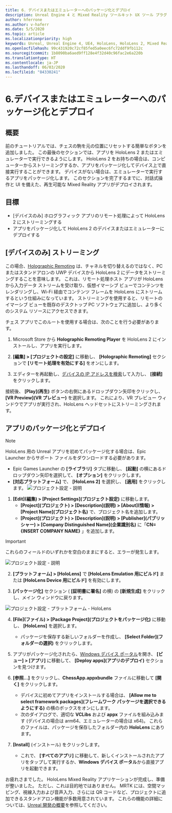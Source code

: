 ```yaml
---
title: 6. デバイスまたはエミュレーターへのパッケージ化とデプロイ
description: Unreal Engine 4 と Mixed Reality ツールキット UX ツール プラグインを使用して簡単なチェス アプリを構築するためのチュートリアル シリーズのパート 6 の 6
author: hferrone
ms.author: v-haferr
ms.date: 5/5/2020
ms.topic: article
ms.localizationpriority: high
keywords: Unreal, Unreal Engine 4, UE4, HoloLens, HoloLens 2, Mixed Reality, チュートリアル, 入門, mrtk, uxt, UX ツール, ドキュメント
ms.openlocfilehash: 99c431920c72cf85fed5a0eec6fc72ddf9fb112c
ms.sourcegitcommit: 1b8090ba6aed9ff128e4f32d40c96fac2e6a220b
ms.translationtype: HT
ms.contentlocale: ja-JP
ms.lasthandoff: 06/03/2020
ms.locfileid: "84330241"
---
```

# <a name="6-packaging--deploying-to-device-or-emulator"></a>6.デバイスまたはエミュレーターへのパッケージ化とデプロイ

## <a name="overview"></a>概要

前のチュートリアルでは、チェスの駒を元の位置にリセットする簡単なボタンを追加しました。 この最後のセクションでは、アプリを HoloLens 2 またはエミュレーターで実行できるようにします。 HoloLens 2 をお持ちの場合は、コンピューターからストリーミングするか、アプリをパッケージ化してデバイス上で直接実行することができます。 デバイスがない場合は、エミュレーターで実行するアプリをパッケージ化します。 このセクションを完了するまでに、対話式操作と UI を備えた、再生可能な Mixed Reality アプリがデプロイされます。

## <a name="objectives"></a>目標

* [デバイスのみ] ホログラフィック アプリのリモート処理によって HoloLens 2 にストリーミングする
* アプリをパッケージ化して HoloLens 2 のデバイスまたはエミュレーターにデプロイする

## <a name="device-only-streaming"></a>[デバイスのみ] ストリーミング
この場合、[Holographic Remoting](https://docs.microsoft.com/windows/mixed-reality/add-holographic-remoting) は、チャネルを切り替えるのではなく、PC またはスタンドアロンの UWP デバイスから HoloLens 2 にデータをストリーミングすることを意味します。 これは、リモート処理ホスト アプリが HoloLens から入力データ ストリームを受け取り、仮想イマーシブ ビューでコンテンツをレンダリングし、Wi-Fi 経由でコンテンツ フレームを HoloLens にストリームするという仕組みになっています。 ストリーミングを使用すると、リモートのイマーシブ ビューを既存のデスクトップ PC ソフトウェアに追加し、より多くのシステム リソースにアクセスできます。 

チェス アプリでこのルートを使用する場合は、次のことを行う必要があります。

1.  Microsoft Store から **Holographic Remoting Player** を HoloLens 2 にインストールし、アプリを実行します。

2.  **[編集] > [プロジェクトの設定]** に移動し、 **[Holographic Remoting]** セクションで **[リモート処理を有効にする]** をオンにします。

3.  エディターを再起動し、[デバイスの IP アドレスを検索](https://docs.microsoft.com/windows/uwp/debug-test-perf/device-portal-hololens#connect-over-wi-fi)して入力し、 **[接続]** をクリックします。

接続後、 **[Play]\(再生\)** ボタンの右側にあるドロップダウン矢印をクリックし、 **[VR Preview]\(VR プレビュー\)** を選択します。 これにより、VR プレビュー ウィンドウでアプリが実行され、HoloLens ヘッドセットにストリーミングされます。 

## <a name="packaging-and-deploying-the-app"></a>アプリのパッケージ化とデプロイ 

>[!NOTE]
>HoloLens 用の Unreal アプリを初めてパッケージ化する場合は、Epic Launcher からサポート ファイルをダウンロードする必要があります。 
>- Epic Games Launcher の **[ライブラリ]** タブに移動し、 **[起動]** の横にあるドロップダウン矢印を選択して、 **[オプション]** をクリックします。 
>- **[対応プラットフォーム]** で、 **[HoloLens 2]** を選択し、 **[適用]** をクリックします。 
>![プロジェクト設定 - 説明](images/unreal-uxt/6-installationoptions.PNG)

1.  **[Edit]\(編集\) > [Project Settings]\(プロジェクト設定\)** に移動します。 
    * **[Project]\(プロジェクト\) > [Description]\(説明\) > [About]\(情報\) > [Project Name]\(プロジェクト名\)** で、プロジェクト名を追加します。 
    * **[Project]\(プロジェクト\) > [Description]\(説明\) > [Publisher]\(パブリッシャー\) > [Company Distinguished Name]\(企業識別名\)** に「**CN={INSERT COMPANY NAME}** 」を追加します。

> [!IMPORTANT]
> これらのフィールドのいずれかを空白のままにすると、エラーが発生します。 

![プロジェクト設定 - 説明](images/unreal-uxt/6-cn.PNG)

2.  **[プラットフォーム] > [HoloLens]** で **[HoloLens Emulation 用にビルド]** または **[HoloLens Device 用にビルド]** を有効にします。

3.  **[パッケージ化]** セクション ( **[証明書に署名]** の横) の **[新規生成]** をクリックし、メイン ウィンドウに戻ります。

![プロジェクト設定 - プラットフォーム - HoloLens](images/unreal-uxt/6-packaging.PNG)

4.  **[File]\(ファイル\) > [Package Project]\(プロジェクトをパッケージ化\)** に移動し、 **[HoloLens]** を選択します。 
    * パッケージを保存する新しいフォルダーを作成し、 **[Select Folder]\(フォルダーの選択\)** をクリックします。 

5.  アプリがパッケージ化されたら、[Windows デバイス ポータル](https://docs.microsoft.com/windows/mixed-reality/using-the-windows-device-portal)を開き、 **[ビュー] > [アプリ]** に移動して、 **[Deploy apps]\(アプリのデプロイ\)** セクションを見つけます。

6.  **[参照...]** をクリックし、**ChessApp.appxbundle** ファイルに移動して **[開く]** をクリックします。 

    * デバイスに初めてアプリをインストールする場合は、 **[Allow me to select framework packages]\(フレームワーク パッケージを選択できるようにする\)** の横のボックスをオンにします。 
    * 次のダイアログで、適切な **VCLibs** および **appx** ファイルを組み込みます (デバイスの場合は arm64、エミュレーターの場合は x64)。 これらのファイルは、パッケージを保存したフォルダー内の **HoloLens** にあります。

7.  **[Install]** (インストール) をクリックします。
    * これで、 **[すべてのアプリ]** に移動して、新しくインストールされたアプリをタップして実行するか、**Windows デバイス ポータル**から直接アプリを起動できます。 

お疲れさまでした。 HoloLens Mixed Reality アプリケーションが完成し、準備が整いました。 ただし、これは目的地ではありません。 MRTK には、空間マッピング、視線入力および音声入力、さらには QR コードなど、プロジェクトに追加できるスタンドアロン機能が多数用意されています。 これらの機能の詳細については、[Unreal 開発の概要](https://docs.microsoft.com/windows/mixed-reality/unreal-development-overview)を参照してください。